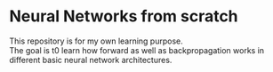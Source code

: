 # Neural Networks from scratch

This repository is for my own learning purpose.<br>
The goal is t0 learn how forward as well as backpropagation works in <br>
different basic neural network architectures.

